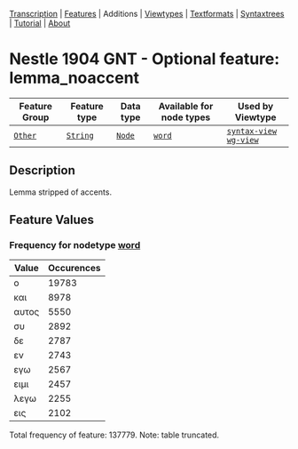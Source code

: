<a name="start"></a>
<div class="hidden-content"><a href="../transcription.md">Transcription</a> | <a href="README.md#start">Features</a> | Additions | <a href="../viewtypes.md#start">Viewtypes</a> | <a href="../textformats.md#start">Textformats</a> |  <a href="../syntaxtrees.md#start">Syntaxtrees</a> | <a href="../tutorial/README.md#start">Tutorial</a>  | <a href="../about.md#start">About</a></div>

# Nestle 1904 GNT - Optional feature: lemma_noaccent

Feature Group | Feature type |Data type |Available for node types | Used by Viewtype 
---|---|---|---|---
[`Other`](featuresbyfeaturegroup.md#other)|[`String`](featuresbydatatype.md#string)|[`Node`](featuresbynodetype.md#node)| [`word`](featuresbynodetype.md#word) |[`syntax-view`](../syntax-view.md#start) [`wg-view`](../wg-view.md#start) 

## Description
Lemma stripped of accents.
## Feature Values
### Frequency for nodetype [word](featuresbynodetype.md#word)

Value|Occurences
---|---
ο|19783
και|8978
αυτος|5550
συ|2892
δε|2787
εν|2743
εγω|2567
ειμι|2457
λεγω|2255
εις|2102

Total frequency of feature: 137779. Note: table truncated.

 
